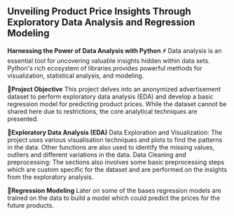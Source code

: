 ## Unveiling Product Price Insights Through Exploratory Data Analysis and Regression Modeling

**Harnessing the Power of Data Analysis with Python ⚡**
Data analysis is an essential tool for uncovering valuable insights hidden within data sets. Python's rich ecosystem of libraries provides powerful methods for visualization, statistical analysis, and modeling.

**🚩Project Objective**
 This project delves into an anonymized advertisement dataset to perform exploratory data analysis (EDA) and develop a basic regression model for predicting product prices. While the dataset cannot be shared here due to restrictions, the core analytical techniques are presented.

**🚩Exploratory Data Analysis (EDA)**
Data Exploration and Visualization: The project uses various visualisation techniques and plots to find the patterns in the data. Other functions are also used to identify the missing values, outliers and different variations in the data.
Data Cleaning and preprocessing: The sections also involves some basic preprocessing steps which are custom specific for the dataset and are performed on the insights from the exploratory analysis.

**🚩Regression Modeling**
Later on some of the bases regression models are trained on the data to build a model which could predict the prices for the future products.
